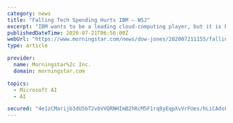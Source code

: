 ```yaml
---
category: news
title: "Falling Tech Spending Hurts IBM — WSJ"
excerpt: "IBM wants to be a leading cloud-computing player, but it is behind the competition, led by Amazon and Microsoft ... and other management services, made $3.89 billion of sales during the quarter, down 7%, IBM said. Its Cloud and Cognitive Software ..."
publishedDateTime: 2020-07-21T06:56:00Z
webUrl: "https://www.morningstar.com/news/dow-jones/202007211155/falling-tech-spending-hurts-ibm-wsj"
type: article

provider:
  name: Morningstar%2c Inc.
  domain: morningstar.com

topics:
  - Microsoft AI
  - AI

secured: "4e1zCMarijb3dU5bT2vbVVQRNHImB2hRcM5F1rq8yEqpXvVrFUes/hLiCAdsF2l80bz2prDYma0cPpojwqrMEM6N/eAckN0e/jAREYn5iTv9XQHg8MD5/ds7qeP9hadBwRnPQmhLEJhAVd4Kt5BzfwHnCNEToOeg+SowV3xD65pdAIi1+l39IxjMTMVMOTrBrYBlERrS9gHLuh2fZ1UgT8EtsHPGk1SD8mN9urh4XMRBD5ksfSU6Yc8hRb6T943Up3vfBM0uplWa5dXYjAzHn+wWc2SYvfEq8z+T0+uTdbMtalBanMRemuCm0up1Uur1WyzlFiYy33BmqVgzjguT1g==;mJ7cYYjp6ZH9H2xmyVmHow=="
---
```


